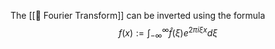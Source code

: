 The [[📘 Fourier Transform]] can be inverted using the formula $$f ( x ) := \int_{- \infty}^{\infty} \hat f( \xi ) e^{2 \pi i \xi x  } d \xi$$
